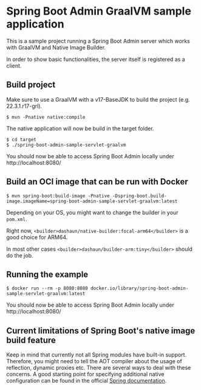 # Spring Boot Admin GraalVM sample application

This is a sample project running a Spring Boot Admin server which works with GraalVM and Native Image Builder.

In order to show basic functionalities, the server itself is registered as a client.

## Build project

Make sure to use a GraalVM with a v17-BaseJDK to build the project (e.g. 22.3.1.r17-grl).

```
$ mvn -Pnative native:compile
```
The native application will now be build in the target folder.
```
$ cd target
$ ./spring-boot-admin-sample-servlet-graalvm
```
You should now be able to access Spring Boot Admin locally under http://localhost:8080/

## Build an OCI image that can be run with Docker

```
$ mvn spring-boot:build-image -Pnative -Dspring-boot.build-image.imageName=spring-boot-admin-sample-servlet-graalvm:latest
```
Depending on your OS, you might want to change the builder in your `pom.xml`.

Right now, `<builder>dashaun/native-builder:focal-arm64</builder>` is a good choice for ARM64.

In most other cases `<builder>dashaun/builder-arm:tiny</builder>` should do the job.

## Running the example

```
$ docker run --rm -p 8080:8080 docker.io/library/spring-boot-admin-sample-servlet-graalvm:latest
```
You should now be able to access Spring Boot Admin locally under http://localhost:8080/

## Current limitations of Spring Boot's native image build feature

Keep in mind that currently not all Spring modules have built-in support. Therefore, you might need to tell the AOT compiler about the usage of reflection, dynamic proxies etc. There are several ways to deal with these concerns. A good starting point for specifying additional native configuration can be found in the official [Spring documentation](https://docs.spring.io/spring-framework/docs/6.0.0/reference/html/core.html#aot-hints).
